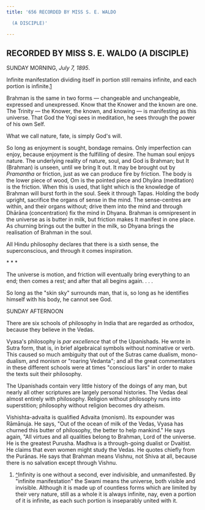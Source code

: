 ```yaml
---
title: '656 RECORDED BY MISS S. E. WALDO

  (A DISCIPLE)'

---
```

  

## RECORDED BY MISS S. E. WALDO (A DISCIPLE)

SUNDAY MORNING, *July 7, 1895*.

Infinite manifestation dividing itself in portion still remains
infinite, and each portion is infinite.[1](#fn1)

Brahman is the same in two forms — changeable and unchangeable,
expressed and unexpressed. Know that the Knower and the known are one.
The Trinity — the Knower, the known, and knowing — is manifesting as
this universe. That God the Yogi sees in meditation, he sees through the
power of his own Self.

What we call nature, fate, is simply God's will.

So long as enjoyment is sought, bondage remains. Only imperfection can
enjoy, because enjoyment is the fulfilling of desire. The human soul
enjoys nature. The underlying reality of nature, soul, and God is
Brahman; but It (Brahman) is unseen, until we bring It out. It may be
brought out by *Pramantha* or friction, just as we can produce fire by
friction. The body is the lower piece of wood, Om is the pointed piece
and Dhyāna (meditation) is the friction. When this is used, that light
which is the knowledge of Brahman will burst forth in the soul. Seek it
through Tapas. Holding the body upright, sacrifice the organs of sense
in the mind. The sense-centres are within, and their organs without;
drive them into the mind and through Dhārāna (concentration) fix the
mind in Dhyana. Brahman is omnipresent in the universe as is butter in
milk, but friction makes It manifest in one place. As churning brings
out the butter in the milk, so Dhyana brings the realisation of Brahman
in the soul.

All Hindu philosophy declares that there is a sixth sense, the
superconscious, and through it comes inspiration.

\*    \*    \*

The universe is motion, and friction will eventually bring everything to
an end; then comes a rest; and after that all begins again. . . .

So long as the "skin sky" surrounds man, that is, so long as he
identifies himself with his body, he cannot see God.

SUNDAY AFTERNOON

There are six schools of philosophy in India that are regarded as
orthodox, because they believe in the Vedas.

Vyasa's philosophy is *par excellence* that of the Upanishads. He wrote
in Sutra form, that is, in brief algebraical symbols without nominative
or verb. This caused so much ambiguity that out of the Sutras came
dualism, mono-dualism, and monism or "roaring Vedanta"; and all the
great commentators in these different schools were at times "conscious
liars" in order to make the texts suit their philosophy.

The Upanishads contain very little history of the doings of any man, but
nearly all other scriptures are largely personal histories. The Vedas
deal almost entirely with philosophy. Religion without philosophy runs
into superstition; philosophy without religion becomes dry atheism.

Vishishta-advaita is qualified Advaita (monism). Its expounder was
Rāmānuja. He says, "Out of the ocean of milk of the Vedas, Vyasa has
churned this butter of philosophy, the better to help mankind." He says
again, "All virtues and all qualities belong to Brahman, Lord of the
universe. He is the greatest Purusha. Madhva is a through-going dualist
or Dvaitist. He claims that even women might study the Vedas. He quotes
chiefly from the Purānas. He says that Brahman means Vishnu, not Shiva
at all, because there is no salvation except through Vishnu.

1.  [^](#txt1)Infinity is one without a second, ever indivisible, and
    unmanifested. By "infinite manifestation" the Swami means the
    universe, both visible and invisible. Although it is made up of
    countless forms which are limited by their very nature, still as a
    whole it is always infinite, nay, even a portion of it is infinite,
    as each such portion is inseparably united with it.